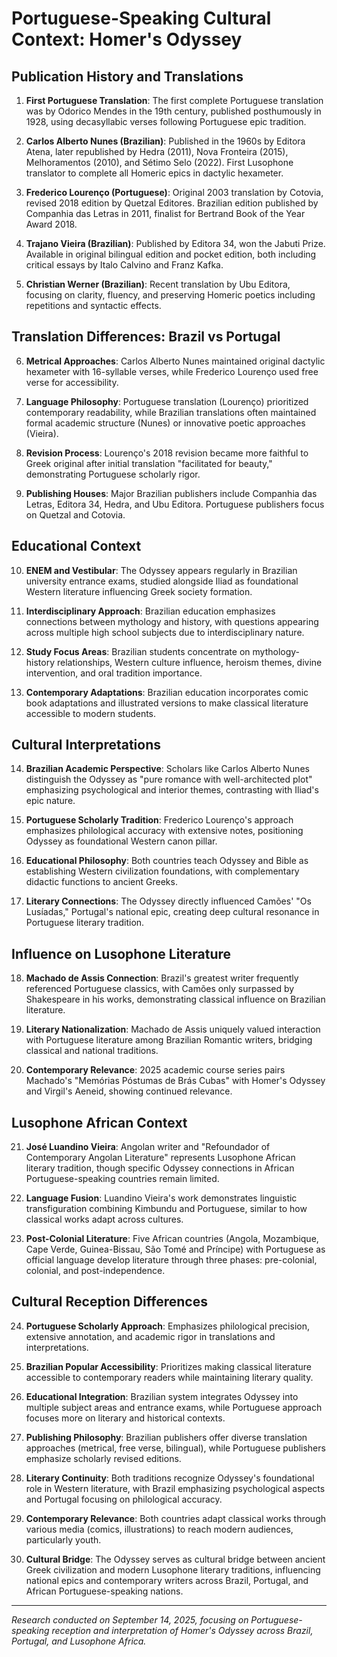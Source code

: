 # Portuguese-Speaking Cultural Context: Homer's Odyssey

## Publication History and Translations

1. **First Portuguese Translation**: The first complete Portuguese translation was by Odorico Mendes in the 19th century, published posthumously in 1928, using decasyllabic verses following Portuguese epic tradition.

2. **Carlos Alberto Nunes (Brazilian)**: Published in the 1960s by Editora Atena, later republished by Hedra (2011), Nova Fronteira (2015), Melhoramentos (2010), and Sétimo Selo (2022). First Lusophone translator to complete all Homeric epics in dactylic hexameter.

3. **Frederico Lourenço (Portuguese)**: Original 2003 translation by Cotovia, revised 2018 edition by Quetzal Editores. Brazilian edition published by Companhia das Letras in 2011, finalist for Bertrand Book of the Year Award 2018.

4. **Trajano Vieira (Brazilian)**: Published by Editora 34, won the Jabuti Prize. Available in original bilingual edition and pocket edition, both including critical essays by Italo Calvino and Franz Kafka.

5. **Christian Werner (Brazilian)**: Recent translation by Ubu Editora, focusing on clarity, fluency, and preserving Homeric poetics including repetitions and syntactic effects.

## Translation Differences: Brazil vs Portugal

6. **Metrical Approaches**: Carlos Alberto Nunes maintained original dactylic hexameter with 16-syllable verses, while Frederico Lourenço used free verse for accessibility.

7. **Language Philosophy**: Portuguese translation (Lourenço) prioritized contemporary readability, while Brazilian translations often maintained formal academic structure (Nunes) or innovative poetic approaches (Vieira).

8. **Revision Process**: Lourenço's 2018 revision became more faithful to Greek original after initial translation "facilitated for beauty," demonstrating Portuguese scholarly rigor.

9. **Publishing Houses**: Major Brazilian publishers include Companhia das Letras, Editora 34, Hedra, and Ubu Editora. Portuguese publishers focus on Quetzal and Cotovia.

## Educational Context

10. **ENEM and Vestibular**: The Odyssey appears regularly in Brazilian university entrance exams, studied alongside Iliad as foundational Western literature influencing Greek society formation.

11. **Interdisciplinary Approach**: Brazilian education emphasizes connections between mythology and history, with questions appearing across multiple high school subjects due to interdisciplinary nature.

12. **Study Focus Areas**: Brazilian students concentrate on mythology-history relationships, Western culture influence, heroism themes, divine intervention, and oral tradition importance.

13. **Contemporary Adaptations**: Brazilian education incorporates comic book adaptations and illustrated versions to make classical literature accessible to modern students.

## Cultural Interpretations

14. **Brazilian Academic Perspective**: Scholars like Carlos Alberto Nunes distinguish the Odyssey as "pure romance with well-architected plot" emphasizing psychological and interior themes, contrasting with Iliad's epic nature.

15. **Portuguese Scholarly Tradition**: Frederico Lourenço's approach emphasizes philological accuracy with extensive notes, positioning Odyssey as foundational Western canon pillar.

16. **Educational Philosophy**: Both countries teach Odyssey and Bible as establishing Western civilization foundations, with complementary didactic functions to ancient Greeks.

17. **Literary Connections**: The Odyssey directly influenced Camões' "Os Lusíadas," Portugal's national epic, creating deep cultural resonance in Portuguese literary tradition.

## Influence on Lusophone Literature

18. **Machado de Assis Connection**: Brazil's greatest writer frequently referenced Portuguese classics, with Camões only surpassed by Shakespeare in his works, demonstrating classical influence on Brazilian literature.

19. **Literary Nationalization**: Machado de Assis uniquely valued interaction with Portuguese literature among Brazilian Romantic writers, bridging classical and national traditions.

20. **Contemporary Relevance**: 2025 academic course series pairs Machado's "Memórias Póstumas de Brás Cubas" with Homer's Odyssey and Virgil's Aeneid, showing continued relevance.

## Lusophone African Context

21. **José Luandino Vieira**: Angolan writer and "Refoundador of Contemporary Angolan Literature" represents Lusophone African literary tradition, though specific Odyssey connections in African Portuguese-speaking countries remain limited.

22. **Language Fusion**: Luandino Vieira's work demonstrates linguistic transfiguration combining Kimbundu and Portuguese, similar to how classical works adapt across cultures.

23. **Post-Colonial Literature**: Five African countries (Angola, Mozambique, Cape Verde, Guinea-Bissau, São Tomé and Príncipe) with Portuguese as official language develop literature through three phases: pre-colonial, colonial, and post-independence.

## Cultural Reception Differences

24. **Portuguese Scholarly Approach**: Emphasizes philological precision, extensive annotation, and academic rigor in translations and interpretations.

25. **Brazilian Popular Accessibility**: Prioritizes making classical literature accessible to contemporary readers while maintaining literary quality.

26. **Educational Integration**: Brazilian system integrates Odyssey into multiple subject areas and entrance exams, while Portuguese approach focuses more on literary and historical contexts.

27. **Publishing Philosophy**: Brazilian publishers offer diverse translation approaches (metrical, free verse, bilingual), while Portuguese publishers emphasize scholarly revised editions.

28. **Literary Continuity**: Both traditions recognize Odyssey's foundational role in Western literature, with Brazil emphasizing psychological aspects and Portugal focusing on philological accuracy.

29. **Contemporary Relevance**: Both countries adapt classical works through various media (comics, illustrations) to reach modern audiences, particularly youth.

30. **Cultural Bridge**: The Odyssey serves as cultural bridge between ancient Greek civilization and modern Lusophone literary traditions, influencing national epics and contemporary writers across Brazil, Portugal, and African Portuguese-speaking nations.

---
*Research conducted on September 14, 2025, focusing on Portuguese-speaking reception and interpretation of Homer's Odyssey across Brazil, Portugal, and Lusophone Africa.*